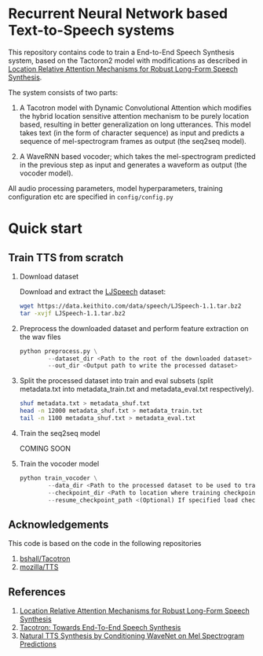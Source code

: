 # Recurrent Neural Network based Text-to-Speech systems

This repository contains code to train a End-to-End Speech Synthesis system, based on the Tactoron2 model with modifications as described in [Location Relative Attention Mechanisms for Robust Long-Form Speech Synthesis](https://arxiv.org/pdf/1910.10288.pdf).
 
The system consists of two parts:

1. A Tacotron model with Dynamic Convolutional Attention which modifies the hybrid location sensitive attention mechanism to be purely location based, resulting in better generalization on long utterances. This model takes text (in the form of character sequence) as input and predicts a sequence of mel-spectrogram frames as output (the seq2seq model).

2. A WaveRNN based vocoder; which takes the mel-spectrogram predicted in the previous step as input and generates a waveform as output (the vocoder model).

All audio processing parameters, model hyperparameters, training configuration etc are specified in `config/config.py`
# Quick start

## Train TTS from scratch
1. Download dataset

    Download and extract the [LJSpeech](https://keithito.com/LJ-Speech-Dataset/) dataset:
    
    ```bash
    wget https://data.keithito.com/data/speech/LJSpeech-1.1.tar.bz2
    tar -xvjf LJSpeech-1.1.tar.bz2
    ```  

2. Preprocess the downloaded dataset and perform feature extraction on the wav files

    ```python
    python preprocess.py \
            --dataset_dir <Path to the root of the downloaded dataset> \
            --out_dir <Output path to write the processed dataset>
    ```

3. Split the processed dataset into train and eval subsets (split metadata.txt into metadata\_train.txt and metadata\_eval.txt respectively).
		
    ```bash
    shuf metadata.txt > metadata_shuf.txt
    head -n 12000 metadata_shuf.txt > metadata_train.txt
    tail -n 1100 metadata_shuf.txt > metadata_eval.txt
    ```

4. Train the seq2seq model

    COMING SOON

5. Train the vocoder model

    ```python
    python train_vocoder \
            --data_dir <Path to the processed dataset to be used to train the model> \
            --checkpoint_dir <Path to location where training checkpoints will be saved> \
            --resume_checkpoint_path <(Optional) If specified load checkpoint from path and resume training from that point>
    ```

## Acknowledgements

This code is based on the code in the following repositories
1. [bshall/Tacotron](https://github.com/bshall/Tacotron)
2. [mozilla/TTS](https://github.com/mozilla/TTS)

## References

1. [Location Relative Attention Mechanisms for Robust Long-Form Speech Synthesis](https://arxiv.org/pdf/1910.10288.pdf)
2. [Tacotron: Towards End-To-End Speech Synthesis](https://arxiv.org/pdf/1703.10135.pdf)
3. [Natural TTS Synthesis by Conditioning WaveNet on Mel Spectrogram Predictions](https://arxiv.org/pdf/1712.05884.pdf)
